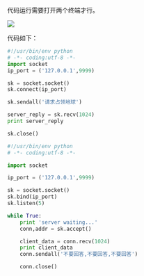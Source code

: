代码运行需要打开两个终端才行。

![](https://i.loli.net/2019/03/19/5c90ff0a2fe29.png)

代码如下：

```python
#!/usr/bin/env python
# -*- coding:utf-8 -*-
import socket
ip_port = ('127.0.0.1',9999)

sk = socket.socket()
sk.connect(ip_port)

sk.sendall('请求占领地球')

server_reply = sk.recv(1024)
print server_reply

sk.close()


```

```python
#!/usr/bin/env python
# -*- coding:utf-8 -*-

import socket

ip_port = ('127.0.0.1',9999)

sk = socket.socket()
sk.bind(ip_port)
sk.listen(5)

while True:
    print 'server waiting...'
    conn,addr = sk.accept()

    client_data = conn.recv(1024)
    print client_data
    conn.sendall('不要回答,不要回答,不要回答')

    conn.close()

```

